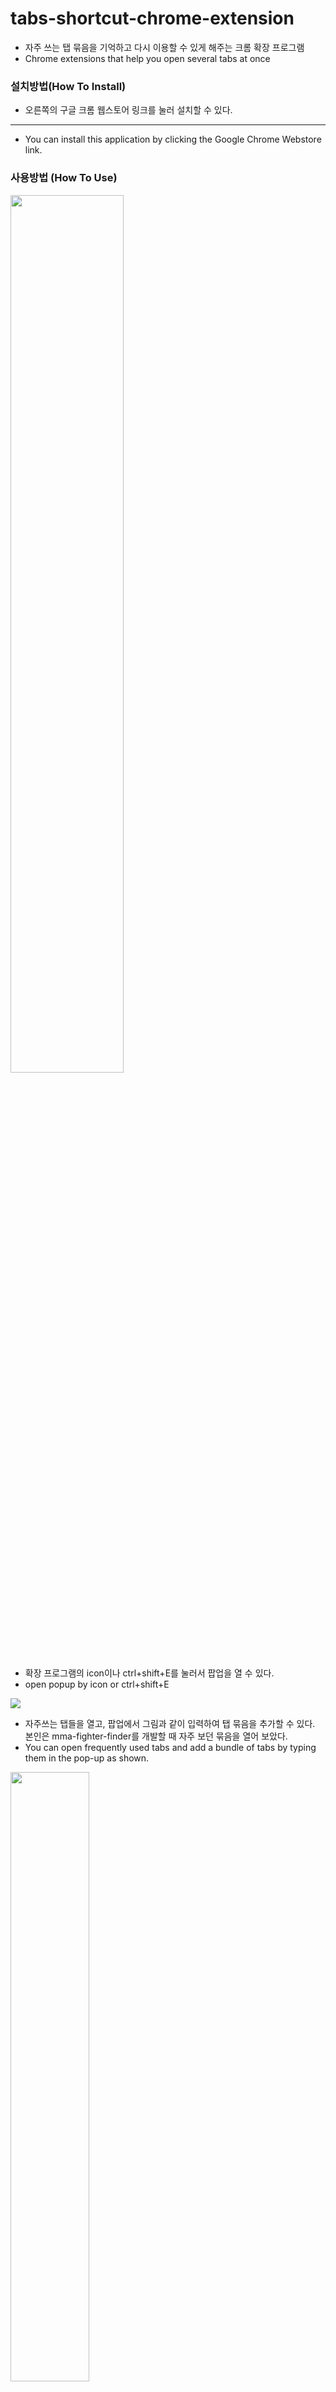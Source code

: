 # tabs-shortcut-chrome-extension
- 자주 쓰는 탭 묶음을 기억하고 다시 이용할 수 있게 해주는 크롬 확장 프로그램
- Chrome extensions that help you open several tabs at once

### 설치방법(How To Install)
- 오른쪽의 구글 크롬 웹스토어 링크를 눌러 설치할 수 있다. 
--- 
- You can install this application by clicking the Google Chrome Webstore link.

### 사용방법 (How To Use)
<img src="https://user-images.githubusercontent.com/54667577/111479411-4b0c8580-8774-11eb-9a9f-734fe516f9a6.png" height="60%" width="60%">

- 확장 프로그램의 icon이나 ctrl+shift+E를 눌러서 팝업을 열 수 있다.
- open popup by icon or ctrl+shift+E 
<img src="https://user-images.githubusercontent.com/54667577/111479422-4cd64900-8774-11eb-8e87-e5970face8b6.png">

- 자주쓰는 탭들을 열고, 팝업에서 그림과 같이 입력하여 탭 묶음을 추가할 수 있다. 본인은 mma-fighter-finder를 개발할 때 자주 보던 묶음을 열어 보았다.
- You can open frequently used tabs and add a bundle of tabs by typing them in the pop-up as shown.

<img src="https://user-images.githubusercontent.com/54667577/111479426-4cd64900-8774-11eb-85ae-f328f8b2ebaa.png" width="50%" height="50%">

- 오타가 나긴 했지만, 정상적으로 추가가 된 모습을 볼 수 있다.
- You can see that it has been added normally.

<img src="https://user-images.githubusercontent.com/54667577/111479432-4e077600-8774-11eb-948c-a63f2082dba1.png" width="50%" height="50%">

- Detail을 누르면 이런 창이 뜨게 되고, 이 곳에서 항목들의 주소를 관리할 수 있다. 
- When you click Detail, this window appears, where you can manage the addresses of the items.

<img src="https://user-images.githubusercontent.com/54667577/113054364-491adb80-91e4-11eb-9375-093e2d47cdf6.png" width="50%" height="50%">

- 성공적으로 ufc url을 지웠다.
- Successfully erased an url.


<details>
<summary> 버전 별 변경사항 </summary>
<div markdown="1">

### v1.0.0
- 구글 계정과 자동으로 연동
- ctrl + shift + E를 눌러 확장프로그램 열기
- \+를 클릭하고 이름을 입력해 탭 묶음 추가
- 탭 묶음을 눌러 탭 묶음 동시 열기
- 탭 묶음 옆의 \-을 눌러 삭제
- 하단의 디테일 창을 눌러 탭 묶음 항목들의 url 확인
- Automatically synchronize with google accounts
- Open extension with ctrl + shift + E
- To add the tab budndlem, click \+ and enter the name
- To open the tab bundle, click the tab bundle
- To delete the tab bundle, click \-
- To check the urls of tab bundle, click the details

### v1.1.0
- 하단의 디테일 창에서 url들을 확인할 뿐 아니라 직접 수정도 가능함  
CRUD가 모두 가능(Create, Read, Update, Delete)
  - http:// https:// 포맷팅을 지키지 않았을 때 발생하는 에러 픽스
  - 빈 문자열을 입력하면 항목 삭제 가능
  - 리스트 추가 버튼을 눌러서 url을 수동으로 추가가능
- Not only do you see urls in the detail below, but you can also modify urls  
CRUD available (Create, Read, Update, Delete)
  - error fix that occurs when url formatting is not observed
  - delete url by entering an empty string
  - add url by clicking add list and entering new url

### v1.1.1
- 탭 번들을 추가하고 새로고침을 해야만 리스트가 보이던 문제 해결
- url이 chrome://으로 시작하는 크롬 기본 페이지에서는 동작에 오류가 있던 오류 해결  
  - 정확히는 크롬 윈도우에 http:// https:// 로 시작하는 url을 가진 탭이 하나 있어야함
  - chrome API에서 지원하지 않는 기능을 로직을 통해 구현하여서 생긴 문제
- 그 외 다수의 구글 저장소의 비동기에서 비롯된 버그 수정
- 추가적으로, sync storage를 사용하기 때문에 분당, 시간당 저장소 이용횟수에 제한이 있습니다.
- bug fix: now added tab bundle shows immediately
- bug fix: now extension works properly at pages started with "chrome://"  
  - To be exact, the Chrome window must have one tab with url starting with http:// https://
  - This is a problem by implementing features that are not supported by the Chrome API
- bug fix: bugs from asynchronization of chrome storage 
- Additionally, because of sync storage, there is a limit on the number of times

### v1.1.2
- 탭 번들을 추가하고 바로 리스트에서 보이지 않던 오류 수정
- 디테일 창의 UI 수정
- 디테일 창에서 url 수정 시, url이 qualified되지 않았으면 자동으로 qualified 시켜주는 기능 제거
- bug fix: now added tab bundle shows immediately
- UI modification in detail window
- function delete: automatically qualify url

### v1.1.3
- 탭 번들을 삭제하는 부분의 코드 수정
- code cleanup: tab bundle delete

</div>
</details>
